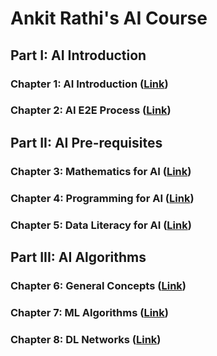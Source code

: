 # Ankit Rathi's AI Course

## Part I: AI Introduction

### Chapter 1: AI Introduction ([Link](https://github.com/ankitrathi169/ankitrathi169.github.io/blob/master/AI_Introduction.md))

### Chapter 2: AI E2E Process ([Link](https://github.com/ankitrathi169/ankitrathi169.github.io/blob/master/AI_E2E_Process.md))

## Part II: AI Pre-requisites 

### Chapter 3: Mathematics for AI ([Link](https://github.com/ankitrathi169/ankitrathi169.github.io/blob/master/Mathematics_for_AI.md))

### Chapter 4: Programming for AI ([Link](https://github.com/ankitrathi169/ankitrathi169.github.io/blob/master/Python_Foundation.md))

### Chapter 5: Data Literacy for AI ([Link](https://github.com/ankitrathi169/ankitrathi169.github.io/blob/master/Data_Literacy_for_AI.md))

## Part III: AI Algorithms 

### Chapter 6: General Concepts ([Link](https://github.com/ankitrathi169/ankitrathi169.github.io/blob/master/General_Concepts.md))

### Chapter 7: ML Algorithms ([Link](https://github.com/ankitrathi169/ankitrathi169.github.io/blob/master/ML_Algorithms.md))

### Chapter 8: DL Networks ([Link](https://github.com/ankitrathi169/ankitrathi169.github.io/blob/master/DL_Networks.md))
